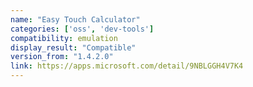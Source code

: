 ```yaml
---
name: "Easy Touch Calculator"
categories: ['oss', 'dev-tools']
compatibility: emulation
display_result: "Compatible"
version_from: "1.4.2.0"
link: https://apps.microsoft.com/detail/9NBLGGH4V7K4
---
```

